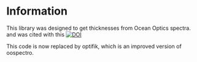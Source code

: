 # Information

This library was designed to get thicknesses from Ocean Optics spectra.
and was cited with this [![DOI](https://zenodo.org/badge/126498524.svg)](https://zenodo.org/badge/latestdoi/126498524)

This code is now replaced by optifik, which is an improved version of oospectro.


